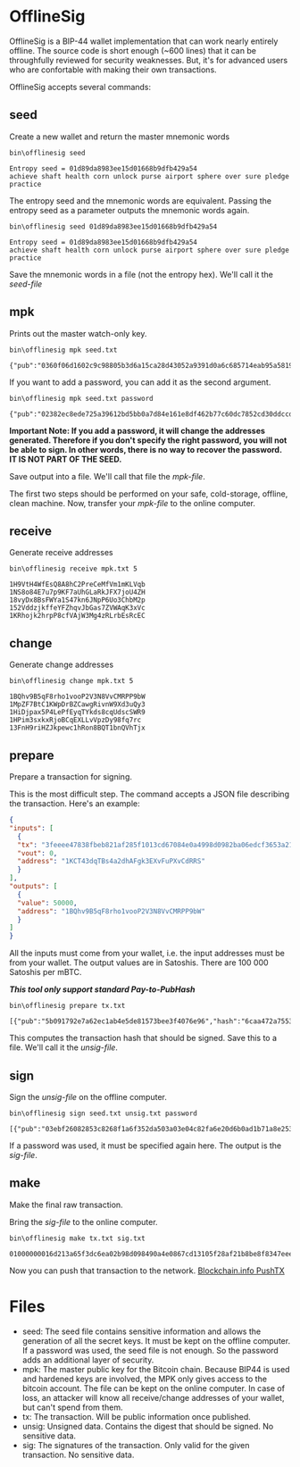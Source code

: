 # OfflineSig

OfflineSig is a BIP-44 wallet implementation that can work nearly entirely offline. The source code is short enough (~600 lines) that it can be throughfully reviewed for security weaknesses.
But, it's for advanced users who are confortable with making their own transactions.

OfflineSig accepts several commands:

## seed
Create a new wallet and return the master mnemonic words
```
bin\offlinesig seed

Entropy seed = 01d89da8983ee15d01668b9dfb429a54
achieve shaft health corn unlock purse airport sphere over sure pledge practice
```
The entropy seed and the mnemonic words are equivalent. Passing the entropy seed as a parameter outputs the mnemonic words again.

```
bin\offlinesig seed 01d89da8983ee15d01668b9dfb429a54

Entropy seed = 01d89da8983ee15d01668b9dfb429a54
achieve shaft health corn unlock purse airport sphere over sure pledge practice
```

Save the mnemonic words in a file (not the entropy hex). We'll call it the *seed-file*

## mpk
Prints out the master watch-only key.

```
bin\offlinesig mpk seed.txt

{"pub":"0360f06d1602c9c98805b3d6a15ca28d43052a9391d0a6c685714eab95a5819180","chain":"7bcaded5bd50a4ef33d720e59c458f2a6d328574c16586f3c0820b25a118c735"}
```

If you want to add a password, you can add it as the second argument.

```
bin\offlinesig mpk seed.txt password

{"pub":"02382ec8ede725a39612bd5bb0a7d84e161e8df462b77c60dc7852cd30ddccd90c","chain":"52679b46169413f63eb5134a5247961ff7afae0172ee47a9d814d070e7fc7fb8"}
```

**Important Note: If you add a password, it will change the addresses generated. Therefore if you don't specify the right password, you will not be able to sign. In other words, there is no way to recover the password. IT IS NOT PART OF THE SEED.**

Save output into a file. We'll call that file the *mpk-file*.

The first two steps should be performed on your safe, cold-storage, offline, clean machine.
Now, transfer your *mpk-file* to the online computer.

## receive
Generate receive addresses

```
bin\offlinesig receive mpk.txt 5

1H9VtH4WfEsQ8A8hC2PreCeMfVm1mKLVqb
1NS8o84E7u7p9KF7aUhGLaRkJFX7joU4ZH
18vyDx8BsFWYa1S47kn6JNpP6Uo3ChbM2p
152VddzjkffeYFZhqvJbGas7ZVWAqK3xVc
1KRhojk2hrpP8cfVAjW3Mg4zRLrbEsRcEC
```

## change
Generate change addresses

```
bin\offlinesig change mpk.txt 5

1BQhv9B5qF8rho1vooP2V3N8VvCMRPP9bW
1MpZF7BtC1KWpDrBZCawgRivnW9Xd3uQy3
1HiDjpax5P4LePfEyqTYkds8cqUdscSWR9
1HPim3sxkxRjoBCqEXLLvVpzDy98fq7rc
13FnH9riHZJkpewc1hRon8BQT1bnQVhTjx
```

## prepare
Prepare a transaction for signing.

This is the most difficult step. The command accepts a JSON file describing the transaction. Here's an example:

```json
{
"inputs": [
  { 
  "tx": "3feeee47838fbeb821af285f1013cd67084e0a4998d0982ba06edcf3653a216d",
  "vout": 0,
  "address": "1KCT43dqTBs4a2dhAFgk3EXvFuPXvCdRRS"
  }
],
"outputs": [
  {
  "value": 50000,
  "address": "1BQhv9B5qF8rho1vooP2V3N8VvCMRPP9bW"
  }
]
}
```
All the inputs must come from your wallet, i.e. the input addresses must be from your wallet.
The output values are in Satoshis. There are 100 000 Satoshis per mBTC.

***This tool only support standard Pay-to-PubHash***

```
bin\offlinesig prepare tx.txt

[{"pub":"5b091792e7a62ec1ab4e5de81573bee3f4076e96","hash":"6caa472a75537399540a07fa16200fdc882e73cd60efba5dbdf3fe5ab32377fc"}]
```

This computes the transaction hash that should be signed. Save this to a file. We'll call it the *unsig-file*.

## sign
Sign the *unsig-file* on the offline computer. 

```
bin\offlinesig sign seed.txt unsig.txt password

[{"pub":"03ebf26082853c8268f1a6f352da503a03e04c82fa6e20d6b0ad1b71a8e2537a05","r":86288972876583973053658540997966245594332706692613479849137741375291563554493,"s":4020462519944649147884011451315888209910904793151397348487271122755044462570}]
```
If a password was used, it must be specified again here. The output is the *sig-file*.

## make
Make the final raw transaction.

Bring the *sig-file* to the online computer.

```
bin\offlinesig make tx.txt sig.txt

01000000016d213a65f3dc6ea02b98d098490a4e0867cd13105f28af21b8be8f8347eeee3f000000006a47304402202252ec1feb9d0f6fc3a64d7306896fc4bf2fa152f414017ec5f8ba05e2dd1c5e02203c3471b47a79bd4b86f8520d943cf2e193a6440320cc45b3b1164e151e446ee2012103ebf26082853c8268f1a6f352da503a03e04c82fa6e20d6b0ad1b71a8e2537a05ffffffff0150c30000000000001976a914722cfae7f31483be6cb35c2ce81dd803bc2b451888ac00000000
```

Now you can push that transaction to the network. [Blockchain.info PushTX]

# Files
* seed: The seed file contains sensitive information and allows the generation of all the secret keys. It must be kept on the offline computer. If a password was used, the seed file is not enough. So the password adds an additional layer of security. 
* mpk: The master public key for the Bitcoin chain. Because BIP44 is used and hardened keys are involved, the MPK only gives access to the bitcoin account. The file can be kept on the online computer. In case of loss, an attacker will know all receive/change addresses of your wallet, but can't spend from them.
* tx: The transaction. Will be public information once published.
* unsig: Unsigned data. Contains the digest that should be signed. No sensitive data.
* sig: The signatures of the transaction. Only valid for the given transaction. No sensitive data.

[Blockchain.info PushTX]:https://blockchain.info/pushtx

